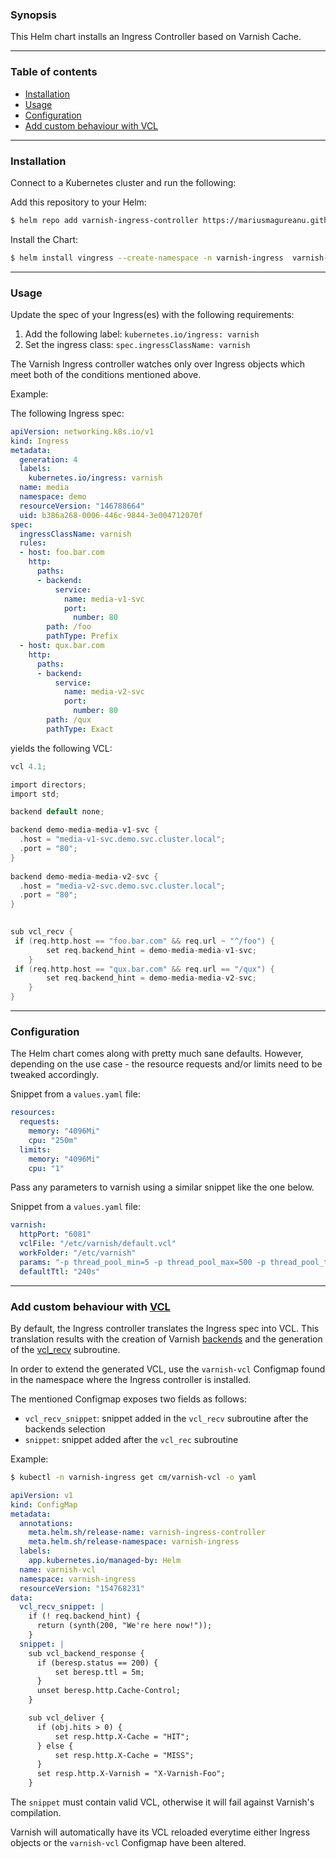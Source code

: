### Synopsis

This Helm chart installs an Ingress Controller based on Varnish Cache.


---

### Table of contents

- [Installation](#installation)
- [Usage](#usage)
- [Configuration](#configuration)
- [Add custom behaviour with VCL](#add-custom-behaviour-with-vcl)

---
### Installation

Connect to a Kubernetes cluster and run the following:


Add this repository to your Helm:

```sh
$ helm repo add varnish-ingress-controller https://mariusmagureanu.github.io/vingress/charts
```

Install the Chart:

```sh
$ helm install vingress --create-namespace -n varnish-ingress  varnish-ingress-controller/varnish-ingress-controller
```

---

### Usage

Update the spec of your Ingress(es) with the following requirements:

1. Add the following label: ``kubernetes.io/ingress: varnish``
2. Set the ingress class: ``spec.ingressClassName: varnish``

The Varnish Ingress controller watches only over Ingress objects which meet both of the conditions mentioned above.

Example:

The following Ingress spec:

```yaml
apiVersion: networking.k8s.io/v1
kind: Ingress
metadata:
  generation: 4
  labels:
    kubernetes.io/ingress: varnish
  name: media
  namespace: demo
  resourceVersion: "146788664"
  uid: b386a268-0006-446c-9844-3e004712070f
spec:
  ingressClassName: varnish
  rules:
  - host: foo.bar.com
    http:
      paths:
      - backend:
          service:
            name: media-v1-svc
            port:
              number: 80
        path: /foo
        pathType: Prefix
  - host: qux.bar.com
    http:
      paths:
      - backend:
          service:
            name: media-v2-svc
            port:
              number: 80
        path: /qux
        pathType: Exact
```

yields the following VCL:

```C
vcl 4.1;

import directors;
import std;

backend default none;

backend demo-media-media-v1-svc {
  .host = "media-v1-svc.demo.svc.cluster.local";
  .port = "80";
}
  
backend demo-media-media-v2-svc {
  .host = "media-v2-svc.demo.svc.cluster.local";
  .port = "80";
}
  

sub vcl_recv {
 if (req.http.host == "foo.bar.com" && req.url ~ "^/foo") {
        set req.backend_hint = demo-media-media-v1-svc;
    }
 if (req.http.host == "qux.bar.com" && req.url == "/qux") {
        set req.backend_hint = demo-media-media-v2-svc;
    }
}
```

---

### Configuration

The Helm chart comes along with pretty much sane defaults. 
However, depending on the use case - the resource requests and/or limits need to be tweaked accordingly.


Snippet from a ``values.yaml`` file:

```yaml
resources:
  requests:
    memory: "4096Mi"
    cpu: "250m"
  limits:
    memory: "4096Mi"
    cpu: "1"
```

Pass any parameters to varnish using a similar snippet like the one below.

Snippet from a ``values.yaml`` file:

```yaml
varnish:
  httpPort: "6081"
  vclFile: "/etc/varnish/default.vcl"
  workFolder: "/etc/varnish"
  params: "-p thread_pool_min=5 -p thread_pool_max=500 -p thread_pool_timeout=300"
  defaultTtl: "240s"
```

---

### Add custom behaviour with [VCL](https://varnish-cache.org/docs/7.3/users-guide/vcl.html)

By default, the Ingress controller translates the Ingress spec into VCL. This translation results with 
the creation of Varnish [backends](https://varnish-cache.org/docs/trunk/users-guide/vcl-backends.html) and the
generation of the [vcl_recv](https://varnish-cache.org/docs/7.3/users-guide/vcl-built-in-subs.html#vcl-recv) subroutine.

In order to extend the generated VCL, use the ``varnish-vcl`` Configmap found in the namespace where the Ingress controller is installed.

The mentioned Configmap exposes two fields as follows:

 * ``vcl_recv_snippet``: snippet added in the ``vcl_recv`` subroutine after the backends selection
 * ``snippet``: snippet added after the ``vcl_rec`` subroutine


Example:

```sh
$ kubectl -n varnish-ingress get cm/varnish-vcl -o yaml
```

```yaml
apiVersion: v1
kind: ConfigMap
metadata:
  annotations:
    meta.helm.sh/release-name: varnish-ingress-controller
    meta.helm.sh/release-namespace: varnish-ingress
  labels:
    app.kubernetes.io/managed-by: Helm
  name: varnish-vcl
  namespace: varnish-ingress
  resourceVersion: "154768231"
data:
  vcl_recv_snippet: |
    if (! req.backend_hint) {
      return (synth(200, "We're here now!"));
    }
  snippet: |
    sub vcl_backend_response {
      if (beresp.status == 200) {
          set beresp.ttl = 5m; 
      }
      unset beresp.http.Cache-Control;
    }

    sub vcl_deliver {
      if (obj.hits > 0) {
          set resp.http.X-Cache = "HIT"; 
      } else {
          set resp.http.X-Cache = "MISS";
      }
      set resp.http.X-Varnish = "X-Varnish-Foo";
    }
```

The ``snippet`` must contain valid VCL, otherwise it will fail against Varnish's compilation.


Varnish will automatically have its VCL reloaded everytime either Ingress objects or the ``varnish-vcl`` Configmap have been altered.
